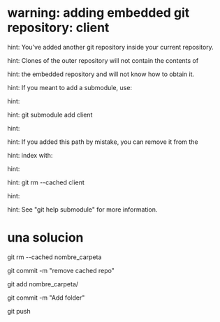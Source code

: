# warning: adding embedded git repository: client  

hint: You've added another git repository inside your current repository.  

hint: Clones of the outer repository will not contain the contents of  

hint: the embedded repository and will not know how to obtain it.  

hint: If you meant to add a submodule, use:  

hint:  

hint:   git submodule add <url> client  

hint:  

hint: If you added this path by mistake, you can remove it from the  

hint: index with:  

hint:  

hint:   git rm --cached client  

hint:  

hint: See "git help submodule" for more information.  

# una solucion

git rm --cached nombre_carpeta  

git commit -m "remove cached repo"  

git add nombre_carpeta/  

git commit -m "Add folder"  

git push  

